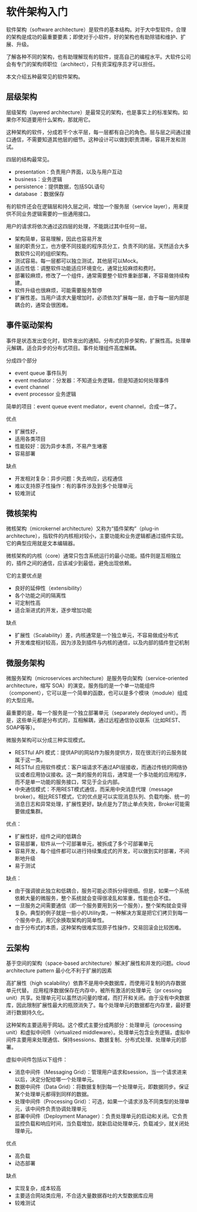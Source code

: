 # 软件架构入门

软件架构（software architecture）是软件的基本结构。对于大中型软件，合理的架构是成功的最重要要素；即使对于小软件，好的架构也有助除错和维护、扩展、升级。

了解各种不同的架构，也有助理解现有的软件，提高自己的编程水平。大软件公司会有专门的架构师职位（architect），只有资深程序员才可以担任。

 本文介绍五种最常见的软件架构。

## 层级架构

层级架构（layered architecture）是最常见的架构，也是事实上的标准架构。如果你不知道要用什么架构，那就用它。

这种架构的软件，分成若干个水平层，每一层都有自己的角色。层与层之间通过接口通信，不需要知道其他层的细节。这种设计可以做到职责清晰，容易开发和测试。

四层的结构最常见。

- presentation：负责用户界面，以及与用户互动
- business：业务逻辑
- persistence：提供数据，包括SQL语句
- database ：数据保存 

有的软件还会在逻辑层和持久层之间，增加一个服务层（service layer），用来提供不同业务逻辑需要的一些通用接口。

 用户的请求将依次通过这四层的处理，不能跳过其中任何一层。

- 架构简单，容易理解，因此也容易开发
- 层的职责分工，也方便不同技能的程序员分工，负责不同的层。天然适合大多数软件公司的组织架构。
- 测试容易。每一层都可以独立测试，其他层可以Mock。
- 适应性低：调整软件功能适应环境变化，通常比较麻烦和费时。
- 部署较麻烦，修改了一个组件，通常需要整个软件重新部署，不容易做持续构建。
- 软件升级也很麻烦，可能需要服务暂停
- 扩展性差。当用户请求大量增加时，必须依次扩展每一层，由于每一层内部是耦合的，通常会很困难。

## 事件驱动架构

 事件是状态发出变化时，软件发出的通知。分布式的异步架构，扩展性高。处理单元解耦，适合异步的分布式项目。事件处理组件高度解耦。

分成四个部分

- event queue 事件队列
- event mediator：分发器：不知道业务逻辑，但是知道如何处理事件
- event channel
- event processor 业务逻辑

 简单的项目：event queue event mediator，event channel，合成一体了。

优点

- 扩展性好，
- 适用各类项目
- 性能较好：因为异步本质，不易产生堵塞
- 容易部署

缺点

- 开发相对复杂：异步问题：失去响应，远程通信
- 难以支持原子性操作：有的事件涉及到多个处理单元
- 较难测试

## 微核架构

微核架构（microkernel architecture）又称为“插件架构”（plug-in architecture），指软件的内核相对较小，主要功能和业务逻辑都通过插件实现。它的典型应用就是文本编辑器。

微核架构的内核（core）通常只包含系统运行的最小功能。插件则是互相独立的，插件之间的通信，应该减少到最低，避免出现依赖。

它的主要优点是

- 良好的延伸性（extensibility）
- 各个功能之间的隔离性
- 可定制性高
- 适合渐进式的开发，逐步增加功能

缺点

- 扩展性（Scalability）差，内核通常是一个独立单元，不容易做成分布式
- 开发难度相对较高，因为涉及到插件与内核的通信，以及内部的插件登记机制

## 微服务架构

微服务架构（microservices architecture）是服务导向架构（service-oriented architecture，缩写 SOA）的演变。服务指的是一个单一功能组件（component），它可以是一个简单的函数，也可以是多个模块（module）组成的大型应用。

最重要的是，每一个服务是一个独立部署单元（separately
deployed unit）。而是，这些单元都是分布式的，互相解耦，通过远程通信协议联系（比如REST、SOAP等等）。

微服务架构可以分成三种实现模式。

- RESTful API 模式：提供API的网站作为服务提供方，现在很流行的云服务就属于这一类。
- RESTful 应用软件模式：客户端请求不通过API层接收，而通过传统的网络协议或者应用协议接收。这一类的服务的背后，通常是一个多功能的应用程序，而不是单一功能的服务接口，常见于企业内部。
- 中央通信模式：不用REST模式通信，而采用中央消息代理（message broker）。相比REST模式，它的优点是可以实现消息队列、负载均衡、统一的消息日志和异常处理，扩展性更好。缺点是为了防止单点失败，Broker可能需要做成集群。

优点：

- 扩展性好，组件之间的低耦合
- 容易部署，软件从一个可部署单元，被拆成了多个可部署单元
- 容易开发，每个组件都可以进行持续集成式的开发，可以做到实时部署，不间断地升级
- 易于测试

缺点：

- 由于强调彼此独立和低耦合，服务可能必须拆分得很细。但是，如果一个系统依赖大量的微服务，整个系统就会变得很凌乱和笨重，性能也会不佳。
- 一旦服务之间需要通信（即一个服务要用到另一个服务），整个架构就会变得复杂。典型的例子就是一些小的Utility类，一种解决方案是把它们拷贝到每一个服务中去，用冗余换取架构的简单性。
- 由于分布式的本质，这种架构很难实现原子性操作，交易回滚会比较困难。

## 云架构

基于空间的架构（space-based architecture）解决扩展性和并发的问题。cloud
architecture pattern 最小化不利于扩展的因素 

 高扩展性（high scalability）依靠不是用中央数据库，而使用可复制的内存数据单元代替。 应用程序数据保存在内存中，被所有激活的处理单元（pr
cessing unit）共享。处理单元可以虽然访问量的增减，而打开和关闭。由于没有中央数据库，因此限制扩展性最大的瓶颈消失了。每个处理单元的数据都在内存里，最好要进行数据持久化。

这种架构主要适用于网站。这个模式主要分成两部分：处理单元（processing unit）和虚拟中间件（virtualized middleware）。处理单元包含业务逻辑，虚拟中间件主要用来处理通信、保持sessions、数据复制、分布式处理、处理单元的部署。

虚拟中间件包括以下组件：

- 消息中间件（Messaging Grid）：管理用户请求和session，当一个请求进来以后，决定分配给哪一个处理单元。
- 数据中间件（Data Grid）：将数据复制到每一个处理单元，即数据同步。保证某个处理单元都得到同样的数据。
- 处理中间件（Processing Grid）：可选，如果一个请求涉及不同类型的处理单元，该中间件负责协调处理单元
- 部署中间件（Deployment Manager）：负责处理单元的启动和关闭。它负责监控负载和响应时间，当负载增加，就新启动处理单元，负载减少，就关闭处理单元。

优点

- 高负载
- 动态部署

缺点

- 实现复杂，成本较高
- 主要适合网站类应用，不合适大量数据吞吐的大型数据库应用
- 较难测试